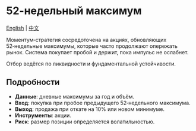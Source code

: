 # 52-недельный максимум
[English](README.md) | [中文](README_cn.md)

Моментум‑стратегия сосредоточена на акциях, обновляющих 52‑недельные максимумы, которые часто продолжают опережать рынок. Система покупает пробой и держит, пока импульс не ослабнет.

Отбор ведётся по ликвидности и фундаментальной устойчивости.

## Подробности

- **Данные**: дневные максимумы за год и объём.
- **Вход**: покупка при пробое предыдущего 52‑недельного максимума.
- **Выход**: продажа при откате на 10% или новом минимуме.
- **Инструменты**: акции.
- **Риск**: размер позиции определяется волатильностью.

